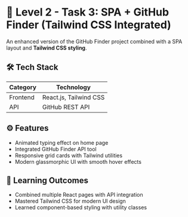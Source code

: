 # 🎨 Level 2 - Task 3: SPA + GitHub Finder (Tailwind CSS Integrated)

An enhanced version of the GitHub Finder project combined with a SPA layout and **Tailwind CSS styling**.

## 🛠️ Tech Stack
| Category | Technology |
|-----------|-------------|
| Frontend | React.js, Tailwind CSS |
| API | GitHub REST API |

## ⚙️ Features
- Animated typing effect on home page
- Integrated GitHub Finder API tool
- Responsive grid cards with Tailwind utilities
- Modern glassmorphic UI with smooth hover effects

## 🧠 Learning Outcomes
- Combined multiple React pages with API integration
- Mastered Tailwind CSS for modern UI design
- Learned component-based styling with utility classes
